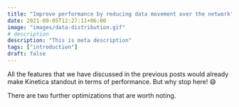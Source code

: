 ```yaml
---
title: "Improve performance by reducing data movement over the network"
date: 2021-09-05T12:27:11+06:00
image: "images/data-distribution.gif"
# description
description: "This is meta description"
tags: ["introduction"]
draft: false
---
```


All the features that we have discussed in the previous posts would already make Kinetica standout in terms of performance. But why stop here! 😄

There are two further optimizations that are worth noting.